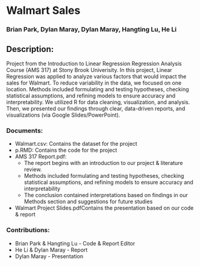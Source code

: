 # Walmart Sales
### Brian Park, Dylan Maray, Dylan Maray, Hangting Lu, He Li

## Description:
Project from the Introduction to Linear Regression Regression Analysis Course (AMS 317) at Stony Brook Univerisity. In this project, Linear Regression was applied to analyze various factors that would impact the sales for Walmart. To reduce variability in the data, we focused on one location. Methods included formulating and testing hypotheses, checking statistical assumptions, and refining models to ensure accuracy and interpretability. We utilized R for data cleaning, visualization, and analysis. Then, we presented our findings through clear, data-driven reports, and visualizations (via Google Slides/PowerPoint).

### Documents:
* Walmart.csv: Contains the dataset for the project
* p.RMD: Contains the code for the project
* AMS 317 Report.pdf:
  - The report begins with an introduction to our project & literature review.
  - Methods included formulating and testing hypotheses, checking statistical assumptions, and refining models to ensure accuracy and interpretability
  - The conclusion contained interpretations based on findings in our Methods section and suggestions for future studies
* Walmart Project Slides.pdfContains the presentation based on our code & report

### Contributions: 
* Brian Park & Hangting Lu - Code & Report Editor
* He Li & Dylan Maray - Report
* Dylan Maray - Presentation  


